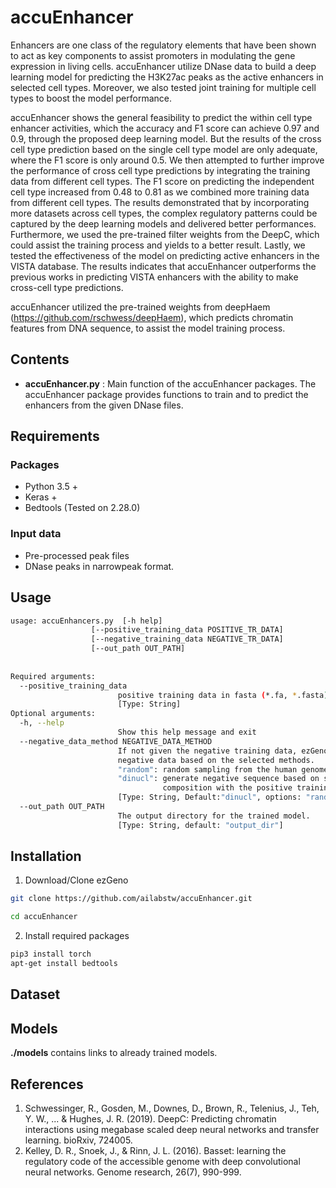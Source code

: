 # accuEnhancer
Enhancers are one class of the regulatory elements that have been shown to act as key components to assist promoters in modulating the gene expression in living cells. accuEnhancer utilize DNase data to build a deep learning model for predicting the H3K27ac peaks as the active enhancers in selected cell types. Moreover, we also tested joint training for multiple cell types to boost the model performance. 

accuEnhancer shows the general feasibility to predict the within cell type enhancer activities, which the accuracy and F1 score can achieve 0.97 and 0.9, through the proposed deep learning model. But the results of the cross cell type prediction based on the single cell type model are only adequate, where the F1 score is only around 0.5. We then attempted to further improve the performance of cross cell type predictions by integrating the training data from different cell types. The F1 score on predicting the independent cell type increased from 0.48 to 0.81 as we combined more training data from different cell types. The results demonstrated that by incorporating more datasets across cell types, the complex regulatory patterns could be captured by the deep learning models and delivered better performances. 
Furthermore, we used the pre-trained filter weights from the DeepC, which could assist the training process and yields to a better result. Lastly, we tested the effectiveness of the model on predicting active enhancers in the VISTA database. The results indicates that accuEnhancer outperforms the previous works in predicting VISTA enhancers with the ability to make cross-cell type predictions.

accuEnhancer utilized the pre-trained weights from deepHaem (https://github.com/rschwess/deepHaem), which predicts chromatin features from DNA sequence, to assist the model training process.

## Contents

* **accuEnhancer.py** : Main function of the accuEnhancer packages. 
                        The accuEnhancer package provides functions to train and to predict the enhancers from the given DNase files.

## Requirements
### Packages
* Python 3.5 +
* Keras +
* Bedtools (Tested on 2.28.0)
### Input data
* Pre-processed peak files
* DNase peaks in narrowpeak format.

## Usage
```bash
usage: accuEnhancers.py  [-h help] 
                  [--positive_training_data POSITIVE_TR_DATA] 
                  [--negative_training_data NEGATIVE_TR_DATA]
                  [--out_path OUT_PATH]
                  
                  
Required arguments:
  --positive_training_data    
                        positive training data in fasta (*.fa, *.fasta) format. 
                        [Type: String]  
Optional arguments:
  -h, --help            
                        Show this help message and exit
  --negative_data_method NEGATIVE_DATA_METHOD  
                        If not given the negative training data, ezGeno will generate 
                        negative data based on the selected methods.
                        "random": random sampling from the human genome.
                        "dinucl": generate negative sequence based on same dinucleotide
                                  composition with the positive training data.
                        [Type: String, Default:"dinucl", options: "random, dinucl"]
  --out_path OUT_PATH   
                        The output directory for the trained model. 
                        [Type: String, default: "output_dir"]
```


## Installation
1) Download/Clone ezGeno
```bash
git clone https://github.com/ailabstw/accuEnhancer.git

cd accuEnhancer
```

2) Install required packages
```bash
pip3 install torch
apt-get install bedtools
```

## Dataset


## Models
**./models** contains links to already trained models.


## References
1) Schwessinger, R., Gosden, M., Downes, D., Brown, R., Telenius, J., Teh, Y. W., ... & Hughes, J. R. (2019). DeepC: Predicting chromatin interactions using megabase scaled deep neural networks and transfer learning. bioRxiv, 724005.
2) Kelley, D. R., Snoek, J., & Rinn, J. L. (2016). Basset: learning the regulatory code of the accessible genome with deep convolutional neural networks. Genome research, 26(7), 990-999.
